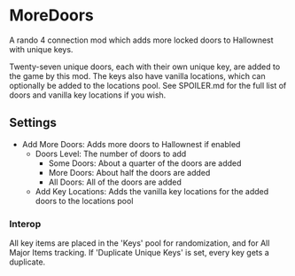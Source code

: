 ﻿# MoreDoors

A rando 4 connection mod which adds more locked doors to Hallownest with unique keys.

Twenty-seven unique doors, each with their own unique key, are added to the game by this mod.
The keys also have vanilla locations, which can optionally be added to the locations pool.
See SPOILER.md for the full list of doors and vanilla key locations if you wish.

## Settings

* Add More Doors: Adds more doors to Hallownest if enabled
  * Doors Level: The number of doors to add
    * Some Doors: About a quarter of the doors are added
    * More Doors: About half the doors are added
    * All Doors: All of the doors are added
  * Add Key Locations: Adds the vanilla key locations for the added doors to the locations pool

### Interop

All key items are placed in the 'Keys' pool for randomization, and for All Major Items tracking.
If 'Duplicate Unique Keys' is set, every key gets a duplicate.